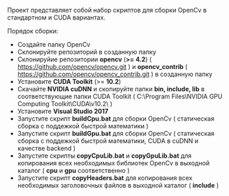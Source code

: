 Проект представляет собой набор скриптов для сборки OpenCv в стандартном и CUDA вариантах.

Порядок сборки:
*  Создайте папку OpenCv
*  Склонируйте репозиторий в созданную папку
*  Склонируйие репозитории **opencv** (**>= 4.2**) ( https://github.com/opencv/opencv.git )
и **opencv_contrib** ( https://github.com/opencv/opencv_contrib.git ) в созданную папку
*  Установите **CUDA Toolkit** (>= **10.2**)
*  Скачайте **NVIDIA cuDNN** и скопируйте папки **bin, include, lib** в соответствующие папки CUDA Toolkit
( C:\Program Files\NVIDIA GPU Computing Toolkit\CUDA\v10.2\ )
*  Установите **Visual Studio 2017**
*  Запустите скрипт **buildСpu.bat** для сборки OpenCv ( статическая сборка с поддежкой быстрой математики )
*  Запустите скрипт **buildGpu.bat** для сборки OpenCv ( статическая сборка с поддежкой быстрой математики, CUDA в cuDNN и качестве backend )
*  Запустите скрипты **copyCpuLib.bat** и **copyGpuLib.bat** для копирования всех необходимых библиотек OpenCv в выходной каталог ( **cpu** и **gpu** соответственно )
*  Запустите скрипт **copyHeaders.bat** для копирования всех необходимых заголовочных файлов в выходной каталог ( **include** )
 